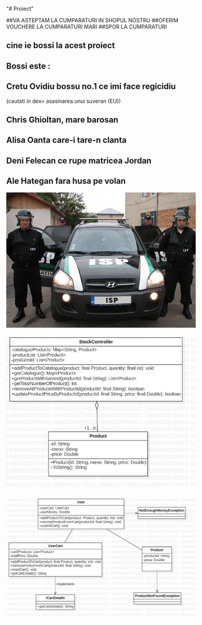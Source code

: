 "# Proiect" 

##VA ASTEPTAM LA CUMPARATURI IN SHOPUL NOSTRU
##OFERIM VOUCHERE LA CUMPARATURI MARI
##SPOR LA CUMPARATURI

## cine ie bossi la acest proiect
## Bossi este :
## Cretu Ovidiu bossu no.1 ce imi face regicidiu 
(cautati in dex= asasinarea unui suveran (EU))
## Chris Ghioltan, mare barosan
## Alisa Oanta care-i tare-n clanta 
## Deni Felecan ce rupe matricea Jordan
## Ale Hategan fara husa pe volan
![image](isp.jpg)

![image](umlex3.jpg)

![image](EX4PROIECT.jpg)